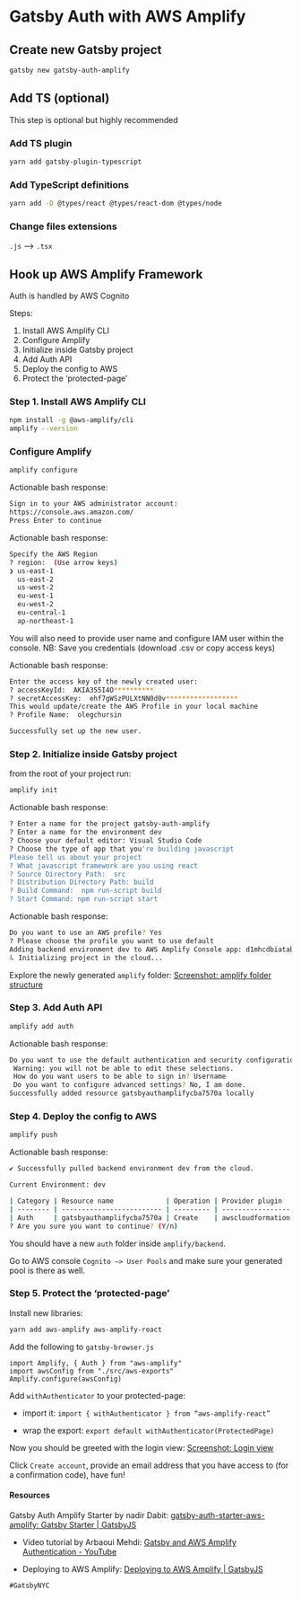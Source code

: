 # Gatsby Auth with AWS Amplify

## Create new Gatsby project

```BASH
gatsby new gatsby-auth-amplify
```

## Add TS (optional)

This step is optional but highly recommended

### Add TS plugin

```BASH
yarn add gatsby-plugin-typescript
```

### Add TypeScript definitions

```BASH
yarn add -D @types/react @types/react-dom @types/node
```

### Change files extensions

`.js` —> `.tsx`

## Hook up AWS Amplify Framework

Auth is handled by AWS Cognito

Steps:

1. Install AWS Amplify CLI
2. Configure Amplify
3. Initialize inside Gatsby project
4. Add Auth API
5. Deploy the config to AWS
6. Protect the ‘protected-page’

### Step 1. Install AWS Amplify CLI

```BASH
npm install -g @aws-amplify/cli
amplify --version
```

### Configure Amplify

```BASH
amplify configure
```

Actionable bash response:

```BASH
Sign in to your AWS administrator account:
https://console.aws.amazon.com/
Press Enter to continue
```

Actionable bash response:

```BASH
Specify the AWS Region
? region:  (Use arrow keys)
❯ us-east-1
  us-east-2
  us-west-2
  eu-west-1
  eu-west-2
  eu-central-1
  ap-northeast-1
```

You will also need to provide user name and configure IAM user within the console.
NB: Save you credentials (download .csv or copy access keys)

Actionable bash response:

```BASH
Enter the access key of the newly created user:
? accessKeyId:  AKIA355I4O**********
? secretAccessKey:  ehf7gWSzPULXtNN0d0v******************
This would update/create the AWS Profile in your local machine
? Profile Name:  olegchursin

Successfully set up the new user.
```

### Step 2. Initialize inside Gatsby project

from the root of your project run:

```BASH
amplify init
```

Actionable bash response:

```BASH
? Enter a name for the project gatsby-auth-amplify
? Enter a name for the environment dev
? Choose your default editor: Visual Studio Code
? Choose the type of app that you're building javascript
Please tell us about your project
? What javascript framework are you using react
? Source Directory Path:  src
? Distribution Directory Path: build
? Build Command:  npm run-script build
? Start Command: npm run-script start
```

Actionable bash response:

```BASH
Do you want to use an AWS profile? Yes
? Please choose the profile you want to use default
Adding backend environment dev to AWS Amplify Console app: d1mhcdbiatabfc
⠧ Initializing project in the cloud...
```

Explore the newly generated `amplify` folder: [Screenshot: amplify folder structure](https://share.getcloudapp.com/mXuqRmY2)

### Step 3. Add Auth API

```BASH
amplify add auth
```

Actionable bash response:

```BASH
Do you want to use the default authentication and security configuration? Default configuration
 Warning: you will not be able to edit these selections.
 How do you want users to be able to sign in? Username
 Do you want to configure advanced settings? No, I am done.
Successfully added resource gatsbyauthamplifycba7570a locally
```

### Step 4. Deploy the config to AWS

```BASH
amplify push
```

Actionable bash response:

```BASH
✔ Successfully pulled backend environment dev from the cloud.

Current Environment: dev

| Category | Resource name             | Operation | Provider plugin   |
| -------- | ------------------------- | --------- | ----------------- |
| Auth     | gatsbyauthamplifycba7570a | Create    | awscloudformation |
? Are you sure you want to continue? (Y/n)
```

You should have a new `auth` folder inside `amplify/backend`.

Go to AWS console `Cognito —> User Pools` and make sure your generated pool is there as well.

### Step 5. Protect the ‘protected-page’

Install new libraries:

```BASH
yarn add aws-amplify aws-amplify-react
```

Add the following to `gatsby-browser.js`

```JS
import Amplify, { Auth } from "aws-amplify"
import awsConfig from "./src/aws-exports"
Amplify.configure(awsConfig)
```

Add `withAuthenticator` to your protected-page:

* import it:
`import { withAuthenticator } from “aws-amplify-react”`

* wrap the export:
`export default withAuthenticator(ProtectedPage)`

Now you should be greeted with the login view: [Screenshot: Login view](https://share.getcloudapp.com/BluBLZLk)

Click `Create account`, provide an email address that you have access to (for a confirmation code), have fun!

#### Resources

Gatsby Auth Amplify Starter by nadir Dabit: [gatsby-auth-starter-aws-amplify: Gatsby Starter | GatsbyJS](https://www.gatsbyjs.org/starters/dabit3/gatsby-auth-starter-aws-amplify/)

* Video tutorial by Arbaoui Mehdi: [Gatsby and AWS Amplify Authentication - YouTube](https://www.youtube.com/watch?v=Rrv_rYhAQw0)

* Deploying to AWS Amplify: [Deploying to AWS Amplify | GatsbyJS](https://www.gatsbyjs.org/docs/deploying-to-aws-amplify/)

`#GatsbyNYC`
